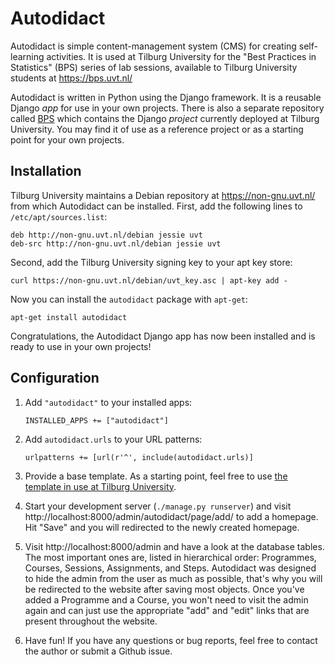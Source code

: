 Autodidact
==========

Autodidact is simple content-management system (CMS) for creating
self-learning activities. It is used at Tilburg University for the
"Best Practices in Statistics" (BPS) series of lab sessions, available
to Tilburg University students at https://bps.uvt.nl/

Autodidact is written in Python using the Django framework. It is a
reusable Django *app* for use in your own projects. There is also a
separate repository called [BPS](https://github.com/JaapJoris/bps)
which contains the Django *project* currently deployed at Tilburg
University. You may find it of use as a reference project or as a
starting point for your own projects.

Installation
------------

Tilburg University maintains a Debian repository at
https://non-gnu.uvt.nl/ from which Autodidact can be installed. First,
add the following lines to `/etc/apt/sources.list`:

    deb http://non-gnu.uvt.nl/debian jessie uvt
    deb-src http://non-gnu.uvt.nl/debian jessie uvt

Second, add the Tilburg University signing key to your apt key store:

    curl https://non-gnu.uvt.nl/debian/uvt_key.asc | apt-key add -

Now you can install the `autodidact` package with `apt-get`:

    apt-get install autodidact

Congratulations, the Autodidact Django app has now been installed and
is ready to use in your own projects!

Configuration
-------------

1. Add `"autodidact"` to your installed apps:

       INSTALLED_APPS += ["autodidact"]

2. Add `autodidact.urls` to your URL patterns:

       urlpatterns += [url(r'^', include(autodidact.urls)]

3. Provide a base template. As a starting point, feel free to use [the
template in use at Tilburg University](https://github.com/JaapJoris/autodidact/blob/master/bps/templates/base.html).

4. Start your development server (`./manage.py runserver`) and visit
http://localhost:8000/admin/autodidact/page/add/ to add a
homepage. Hit "Save" and you will redirected to the newly created
homepage.

5. Visit http://localhost:8000/admin and have a look at the database
tables. The most important ones are, listed in hierarchical order:
Programmes, Courses, Sessions, Assignments, and Steps. Autodidact was
designed to hide the admin from the user as much as possible, that's
why you will be redirected to the website after saving most
objects. Once you've added a Programme and a Course, you won't need to
visit the admin again and can just use the appropriate "add" and
"edit" links that are present throughout the website.

6. Have fun! If you have any questions or bug reports, feel free to
contact the author or submit a Github issue.
